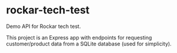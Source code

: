 rockar-tech-test
===

Demo API for Rockar tech test.

This project is an Express app with endpoints for requesting customer/product data from a SQLite database (used for simplicity).
